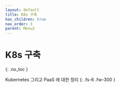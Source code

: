 ```yaml
---
layout: default
title: K8s 구축
has_children: true
nav_order: 3
parent: Menu2
---
```


# K8s 구축
{: .no_toc }

Kubernetes 그리고 PaaS 에 대한 정리
{: .fs-6 .fw-300 }
